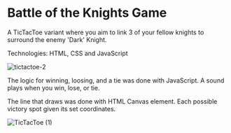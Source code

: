 # Battle of the Knights Game

A TicTacToe variant where you aim to link 3 of your fellow knights to surround the enemy 'Dark' Knight.

Technologies: HTML, CSS and JavaScript

![tictactoe-2](https://user-images.githubusercontent.com/98543446/167224055-12e4c1f1-ab12-44ce-90d3-4bdc4cc2f7d3.png)


The logic for winning, loosing, and a tie was done with JavaScript. A sound plays when you win, lose, or tie.

The line that draws was done with HTML Canvas element. Each possible victory spot given its set coordinates.


![TicTacToe (1)](https://user-images.githubusercontent.com/98543446/167224135-e43f66ae-49cc-4e3d-bbf1-caf2674616ee.gif)
